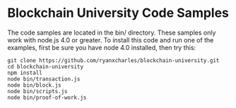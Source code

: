 Blockchain University Code Samples
==================================
The code samples are located in the bin/ directory. These samples only work
with node.js 4.0 or greater. To install this code and run one of the examples,
first be sure you have node 4.0 installed, then try this:

```
git clone https://github.com/ryanxcharles/blockchain-university.git
cd blockchain-university
npm install
node bin/transaction.js
node bin/block.js
node bin/scripts.js
node bin/proof-of-work.js
```

